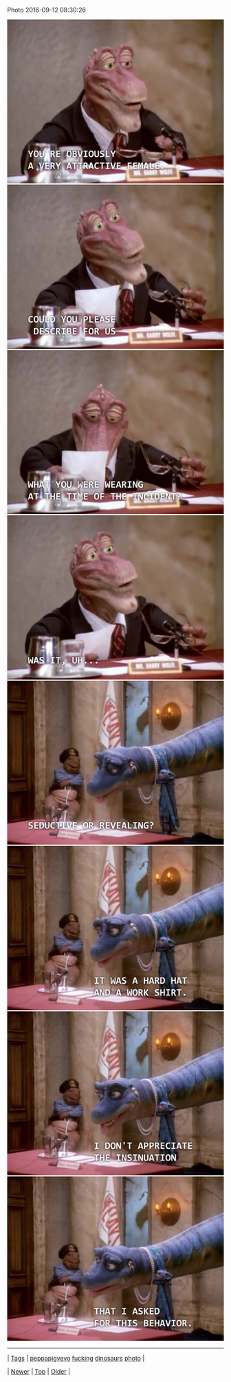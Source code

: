 <!--
title: Photo 2016-09-12 08
date: 2020-06-28T15:27:00.129Z
tags: peppapigvevo, fucking, dinosaurs, photo
-->


Photo 2016-09-12 08:30:26

![](150303051682-0.jpg)
![](150303051682-1.jpg)
![](150303051682-2.jpg)
![](150303051682-3.jpg)
![](150303051682-4.jpg)
![](150303051682-5.jpg)
![](150303051682-6.jpg)
![](150303051682-7.jpg)

<!--BOTTOM-POST-NAVIGATION-->
---

| [Tags](tags.md) | [peppapigvevo](tag-peppapigvevo.md) [fucking](tag-fucking.md) [dinosaurs](tag-dinosaurs.md) [photo](tag-photo.md) |

| [Newer](150268660603.md) | [Top](index.md) | [Older](150308903737.md) |